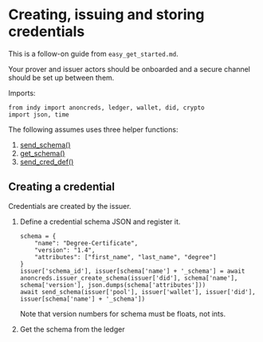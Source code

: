 # Creating, issuing and storing credentials

This is a follow-on guide from `easy_get_started.md`.

Your prover and issuer actors should be onboarded and a secure channel should be set up between them.

Imports:
```
from indy import anoncreds, ledger, wallet, did, crypto
import json, time
```

The following assumes uses three helper functions:
1. [send_schema()](https://github.com/hyperledger/indy-sdk/blob/master/samples/python/src/getting_started.py)
1. [get_schema()](https://github.com/hyperledger/indy-sdk/blob/master/samples/python/src/getting_started.py)
2. [send_cred_def()](https://github.com/hyperledger/indy-sdk/blob/master/samples/python/src/getting_started.py)

## Creating a credential

Credentials are created by the issuer.

1. Define a credential schema JSON and register it.
    ```
    schema = {
        "name": "Degree-Certificate",
        "version": "1.4",
        "attributes": ["first_name", "last_name", "degree"]
    }
    issuer['schema_id'], issuer[schema['name'] + '_schema'] = await anoncreds.issuer_create_schema(issuer['did'], schema['name'], schema['version'], json.dumps(schema['attributes']))
    await send_schema(issuer['pool'], issuer['wallet'], issuer['did'], issuer[schema['name'] + '_schema'])
    ```
    Note that version numbers for schema must be floats, not ints.
    
2. Get the schema from the ledger